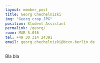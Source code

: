 ```yaml
---
layout: member_post
title: Georg Chechelnizki
img: "Georg_crop.JPG"
position: Student Assistant
permalink: /georg/
room: MAR 5.016
tel: +49 30 314 24391
email: georg.chechelnizki@bccn-berlin.de
---
```

Bla bla
